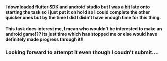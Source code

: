 #### I downloaded flutter SDK and android studio but I was a bit late onto starting the task so i just put it on hold so I could complete the other quicker ones but by the time I did I didn't have enough time for this thing.

#### This task does interest me, I mean who wouldn't be interested to make an android game!?? Its just time which has stopped me or else would have definitely made progress through it!!

### Looking forward to attempt it even though I coudn't submit....


